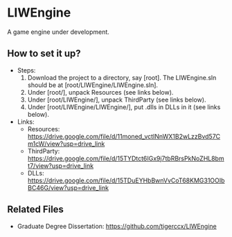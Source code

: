 # LIWEngine
A game engine under development.

## How to set it up? 
* Steps: 
  1. Download the project to a directory, say [root]. The LIWEngine.sln should be at [root/LIWEngine/LIWEngine.sln]. 
  2. Under [root/], unpack Resources (see links below). 
  3. Under [root/LIWEngine/], unpack ThirdParty (see links below).
  4. Under [root/LIWEngine/LIWEngine/], put .dlls in DLLs in it (see links below).
* Links: 
  * Resources: https://drive.google.com/file/d/11moned_vctINnWX1B2wLzzBvd57Cm1cW/view?usp=drive_link
  * ThirdParty: https://drive.google.com/file/d/15TYDtct6IGx9j7tbRBrsPkNoZHL8bmt7/view?usp=drive_link
  * DLLs: https://drive.google.com/file/d/15TDuEYHbBwnVvCoT68KMG31OOIbBC46G/view?usp=drive_link

## Related Files
* Graduate Degree Dissertation: https://github.com/tigerccx/LIWEngine
